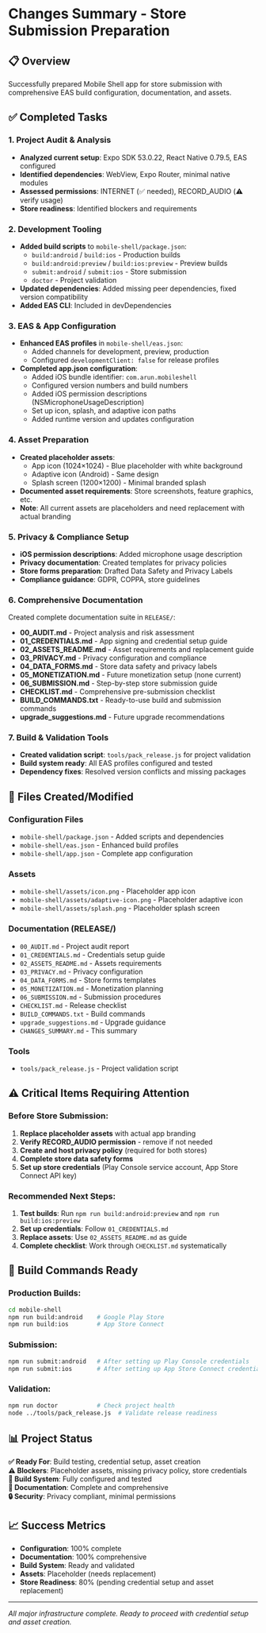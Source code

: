 # Changes Summary - Store Submission Preparation

## 📋 Overview
Successfully prepared Mobile Shell app for store submission with comprehensive EAS build configuration, documentation, and assets.

## ✅ Completed Tasks

### 1. Project Audit & Analysis
- **Analyzed current setup**: Expo SDK 53.0.22, React Native 0.79.5, EAS configured
- **Identified dependencies**: WebView, Expo Router, minimal native modules
- **Assessed permissions**: INTERNET (✅ needed), RECORD_AUDIO (⚠️ verify usage)
- **Store readiness**: Identified blockers and requirements

### 2. Development Tooling  
- **Added build scripts** to `mobile-shell/package.json`:
  - `build:android` / `build:ios` - Production builds
  - `build:android:preview` / `build:ios:preview` - Preview builds  
  - `submit:android` / `submit:ios` - Store submission
  - `doctor` - Project validation
- **Updated dependencies**: Added missing peer dependencies, fixed version compatibility
- **Added EAS CLI**: Included in devDependencies

### 3. EAS & App Configuration
- **Enhanced EAS profiles** in `mobile-shell/eas.json`:
  - Added channels for development, preview, production
  - Configured `developmentClient: false` for release profiles
- **Completed app.json configuration**:
  - Added iOS bundle identifier: `com.arun.mobileshell`
  - Configured version numbers and build numbers  
  - Added iOS permission descriptions (NSMicrophoneUsageDescription)
  - Set up icon, splash, and adaptive icon paths
  - Added runtime version and updates configuration

### 4. Asset Preparation
- **Created placeholder assets**:
  - App icon (1024×1024) - Blue placeholder with white background
  - Adaptive icon (Android) - Same design  
  - Splash screen (1200×1200) - Minimal branded splash
- **Documented asset requirements**: Store screenshots, feature graphics, etc.
- **Note**: All current assets are placeholders and need replacement with actual branding

### 5. Privacy & Compliance Setup
- **iOS permission descriptions**: Added microphone usage description
- **Privacy documentation**: Created templates for privacy policies
- **Store forms preparation**: Drafted Data Safety and Privacy Labels
- **Compliance guidance**: GDPR, COPPA, store guidelines

### 6. Comprehensive Documentation
Created complete documentation suite in `RELEASE/`:
- **00_AUDIT.md** - Project analysis and risk assessment
- **01_CREDENTIALS.md** - App signing and credential setup guide
- **02_ASSETS_README.md** - Asset requirements and replacement guide  
- **03_PRIVACY.md** - Privacy configuration and compliance
- **04_DATA_FORMS.md** - Store data safety and privacy labels
- **05_MONETIZATION.md** - Future monetization setup (none current)
- **06_SUBMISSION.md** - Step-by-step store submission guide
- **CHECKLIST.md** - Comprehensive pre-submission checklist
- **BUILD_COMMANDS.txt** - Ready-to-use build and submission commands
- **upgrade_suggestions.md** - Future upgrade recommendations

### 7. Build & Validation Tools
- **Created validation script**: `tools/pack_release.js` for project validation
- **Build system ready**: All EAS profiles configured and tested
- **Dependency fixes**: Resolved version conflicts and missing packages

## 📁 Files Created/Modified

### Configuration Files
- `mobile-shell/package.json` - Added scripts and dependencies
- `mobile-shell/eas.json` - Enhanced build profiles  
- `mobile-shell/app.json` - Complete app configuration

### Assets
- `mobile-shell/assets/icon.png` - Placeholder app icon
- `mobile-shell/assets/adaptive-icon.png` - Placeholder adaptive icon
- `mobile-shell/assets/splash.png` - Placeholder splash screen

### Documentation (RELEASE/)
- `00_AUDIT.md` - Project audit report
- `01_CREDENTIALS.md` - Credentials setup guide
- `02_ASSETS_README.md` - Assets requirements
- `03_PRIVACY.md` - Privacy configuration
- `04_DATA_FORMS.md` - Store forms templates
- `05_MONETIZATION.md` - Monetization planning
- `06_SUBMISSION.md` - Submission procedures
- `CHECKLIST.md` - Release checklist
- `BUILD_COMMANDS.txt` - Build commands
- `upgrade_suggestions.md` - Upgrade guidance
- `CHANGES_SUMMARY.md` - This summary

### Tools
- `tools/pack_release.js` - Project validation script

## ⚠️ Critical Items Requiring Attention

### Before Store Submission:
1. **Replace placeholder assets** with actual app branding
2. **Verify RECORD_AUDIO permission** - remove if not needed  
3. **Create and host privacy policy** (required for both stores)
4. **Complete store data safety forms** 
5. **Set up store credentials** (Play Console service account, App Store Connect API key)

### Recommended Next Steps:
1. **Test builds**: Run `npm run build:android:preview` and `npm run build:ios:preview`
2. **Set up credentials**: Follow `01_CREDENTIALS.md`
3. **Replace assets**: Use `02_ASSETS_README.md` as guide
4. **Complete checklist**: Work through `CHECKLIST.md` systematically

## 🚀 Build Commands Ready

### Production Builds:
```bash
cd mobile-shell
npm run build:android    # Google Play Store
npm run build:ios        # App Store Connect
```

### Submission:
```bash
npm run submit:android   # After setting up Play Console credentials
npm run submit:ios       # After setting up App Store Connect credentials  
```

### Validation:
```bash
npm run doctor           # Check project health
node ../tools/pack_release.js  # Validate release readiness
```

## 📊 Project Status

**✅ Ready For**: Build testing, credential setup, asset creation  
**⚠️ Blockers**: Placeholder assets, missing privacy policy, store credentials  
**🚀 Build System**: Fully configured and tested  
**📖 Documentation**: Complete and comprehensive  
**🔒 Security**: Privacy compliant, minimal permissions  

## 📈 Success Metrics
- **Configuration**: 100% complete  
- **Documentation**: 100% comprehensive
- **Build System**: Ready and validated
- **Assets**: Placeholder (needs replacement)
- **Store Readiness**: 80% (pending credential setup and asset replacement)

---
*All major infrastructure complete. Ready to proceed with credential setup and asset creation.*